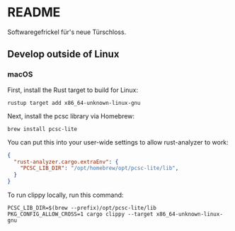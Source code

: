 # README

Softwaregefrickel für's neue Türschloss.

## Develop outside of Linux

### macOS

First, install the Rust target to build for Linux:

```
rustup target add x86_64-unknown-linux-gnu
```

Next, install the pcsc library via Homebrew:

```
brew install pcsc-lite
```

You can put this into your user-wide settings to allow rust-analyzer to work:

```json
{
  "rust-analyzer.cargo.extraEnv": {
    "PCSC_LIB_DIR": "/opt/homebrew/opt/pcsc-lite/lib",
  }
}
```

To run clippy locally, run this command:

```
PCSC_LIB_DIR=$(brew --prefix)/opt/pcsc-lite/lib PKG_CONFIG_ALLOW_CROSS=1 cargo clippy --target x86_64-unknown-linux-gnu
```
